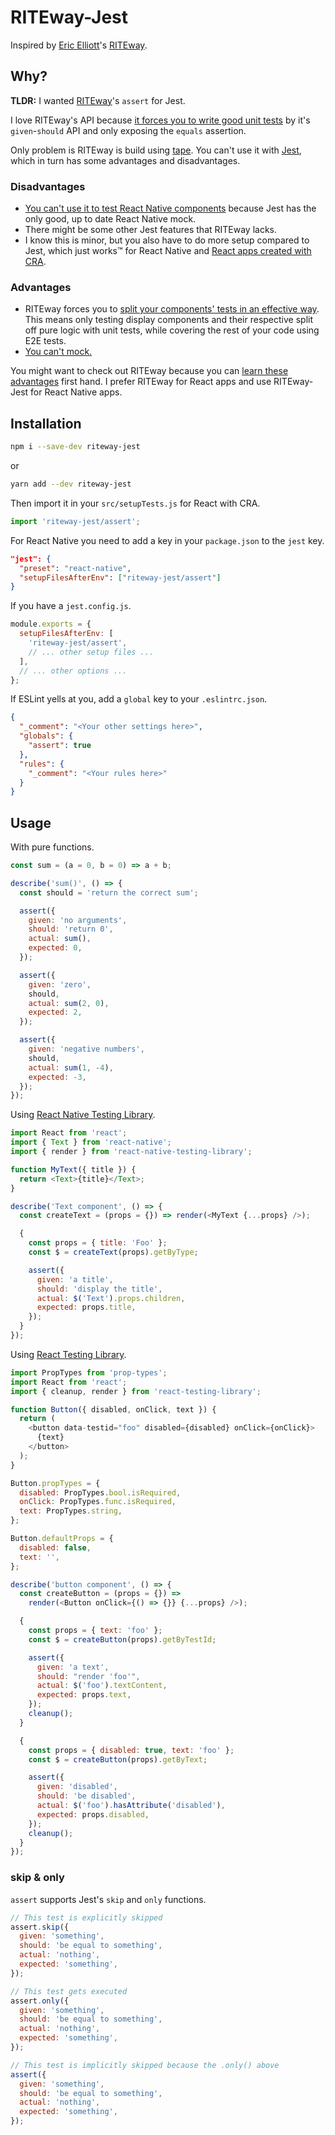 # RITEway-Jest

Inspired by [Eric Elliott](https://twitter.com/_ericelliott?lang=de)'s
[RITEway](https://github.com/ericelliott/riteway).

## Why?

**TLDR:** I wanted
[RITEway](https://medium.com/javascript-scene/rethinking-unit-test-assertions-55f59358253f)'s
`assert` for Jest.

I love RITEway's API because
[it forces you to write good unit tests](https://medium.com/javascript-scene/what-every-unit-test-needs-f6cd34d9836d)
by it's `given`-`should` API and only exposing the `equals` assertion.

Only problem is RITEway is build using
[tape](https://www.npmjs.com/package/tape). You can't use it with
[Jest](https://jestjs.io/en/), which in turn has some advantages and
disadvantages.

### Disadvantages

- [You can't use it to test React Native components](https://github.com/ericelliott/riteway/issues/48)
  because Jest has the only good, up to date React Native mock.
- There might be some other Jest features that RITEway lacks.
- I know this is minor, but you also have to do more setup compared to Jest,
  which just works™ for React Native and
  [React apps created with CRA](https://facebook.github.io/create-react-app/docs/running-tests).

### Advantages

- RITEway forces you to
  [split your components' tests in an effective way](https://medium.com/javascript-scene/unit-testing-react-components-aeda9a44aae2).
  This means only testing display components and their respective split off pure
  logic with unit tests, while covering the rest of your code using E2E tests.
- [You can't mock.](https://medium.com/javascript-scene/mocking-is-a-code-smell-944a70c90a6a)

You might want to check out RITEway because you can
[learn these advantages](https://medium.com/javascript-scene/tdd-the-rite-way-53c9b46f45e3)
first hand. I prefer RITEway for React apps and use RITEway-Jest for React
Native apps.

## Installation

```bash
npm i --save-dev riteway-jest
```

or

```bash
yarn add --dev riteway-jest
```

Then import it in your `src/setupTests.js` for React with CRA.

```js
import 'riteway-jest/assert';
```

For React Native you need to add a key in your `package.json` to the `jest` key.

```json
"jest": {
  "preset": "react-native",
  "setupFilesAfterEnv": ["riteway-jest/assert"]
}
```

If you have a `jest.config.js`.

```js
module.exports = {
  setupFilesAfterEnv: [
    'riteway-jest/assert',
    // ... other setup files ...
  ],
  // ... other options ...
};
```

If ESLint yells at you, add a `global` key to your `.eslintrc.json`.

```json
{
  "_comment": "<Your other settings here>",
  "globals": {
    "assert": true
  },
  "rules": {
    "_comment": "<Your rules here>"
  }
}
```

## Usage

With pure functions.

```js
const sum = (a = 0, b = 0) => a + b;

describe('sum()', () => {
  const should = 'return the correct sum';

  assert({
    given: 'no arguments',
    should: 'return 0',
    actual: sum(),
    expected: 0,
  });

  assert({
    given: 'zero',
    should,
    actual: sum(2, 0),
    expected: 2,
  });

  assert({
    given: 'negative numbers',
    should,
    actual: sum(1, -4),
    expected: -3,
  });
});
```

Using
[React Native Testing Library](https://github.com/callstack/react-native-testing-library).

```js
import React from 'react';
import { Text } from 'react-native';
import { render } from 'react-native-testing-library';

function MyText({ title }) {
  return <Text>{title}</Text>;
}

describe('Text component', () => {
  const createText = (props = {}) => render(<MyText {...props} />);

  {
    const props = { title: 'Foo' };
    const $ = createText(props).getByType;

    assert({
      given: 'a title',
      should: 'display the title',
      actual: $('Text').props.children,
      expected: props.title,
    });
  }
});
```

Using
[React Testing Library](https://github.com/testing-library/react-testing-library).

```js
import PropTypes from 'prop-types';
import React from 'react';
import { cleanup, render } from 'react-testing-library';

function Button({ disabled, onClick, text }) {
  return (
    <button data-testid="foo" disabled={disabled} onClick={onClick}>
      {text}
    </button>
  );
}

Button.propTypes = {
  disabled: PropTypes.bool.isRequired,
  onClick: PropTypes.func.isRequired,
  text: PropTypes.string,
};

Button.defaultProps = {
  disabled: false,
  text: '',
};

describe('button component', () => {
  const createButton = (props = {}) =>
    render(<Button onClick={() => {}} {...props} />);

  {
    const props = { text: 'foo' };
    const $ = createButton(props).getByTestId;

    assert({
      given: 'a text',
      should: "render 'foo'",
      actual: $('foo').textContent,
      expected: props.text,
    });
    cleanup();
  }

  {
    const props = { disabled: true, text: 'foo' };
    const $ = createButton(props).getByText;

    assert({
      given: 'disabled',
      should: 'be disabled',
      actual: $('foo').hasAttribute('disabled'),
      expected: props.disabled,
    });
    cleanup();
  }
});
```

### skip & only

`assert` supports Jest's `skip` and `only` functions.

```js
// This test is explicitly skipped
assert.skip({
  given: 'something',
  should: 'be equal to something',
  actual: 'nothing',
  expected: 'something',
});

// This test gets executed
assert.only({
  given: 'something',
  should: 'be equal to something',
  actual: 'nothing',
  expected: 'something',
});

// This test is implicitly skipped because the .only() above
assert({
  given: 'something',
  should: 'be equal to something',
  actual: 'nothing',
  expected: 'something',
});
```
